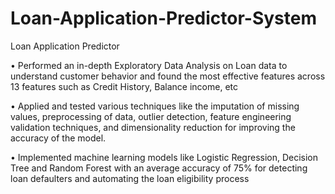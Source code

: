 # Loan-Application-Predictor-System
Loan Application Predictor

• Performed an in-depth Exploratory Data Analysis on Loan data to understand customer behavior and found the most effective features across 13 features such as Credit History, Balance income, etc

• Applied and tested various techniques like the imputation of missing values, preprocessing of data, outlier detection, feature engineering validation techniques, and dimensionality reduction for improving the accuracy of the model.

• Implemented machine learning models like Logistic Regression, Decision Tree and Random Forest with an average accuracy of 75% for detecting loan defaulters and automating the loan eligibility process
